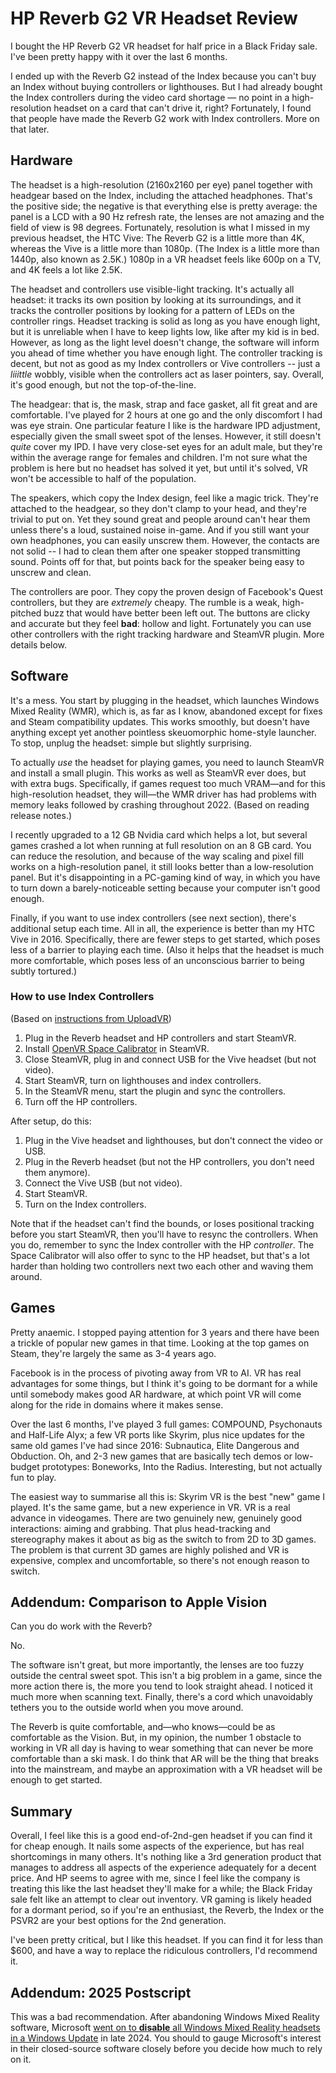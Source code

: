 # HP Reverb G2 VR Headset Review

I bought the HP Reverb G2 VR headset for half price in a Black Friday sale. I've been pretty happy with it over the last 6 months.

I ended up with the Reverb G2 instead of the Index because you can't buy an Index without buying controllers or lighthouses. But I had already bought the Index controllers during the video card shortage &mdash; no point in a high-resolution headset on a card that can't drive it, right? Fortunately, I found that people have made the Reverb G2 work with Index controllers. More on that later.

## Hardware

The headset is a high-resolution (2160x2160 per eye) panel together with headgear based on the Index, including the attached headphones. That's the positive side; the negative is that everything else is pretty average: the panel is a LCD with a 90 Hz refresh rate, the lenses are not amazing and the field of view is 98 degrees. Fortunately, resolution is what I missed in my previous headset, the HTC Vive: The Reverb G2 is a little more than 4K, whereas the Vive is a little more than 1080p. (The Index is a little more than 1440p, also known as 2.5K.) 1080p in a VR headset feels like 600p on a TV, and 4K feels a lot like 2.5K.

The headset and controllers use visible-light tracking. It's actually all headset: it tracks its own position by looking at its surroundings, and it tracks the controller positions by looking for a pattern of LEDs on the controller rings. Headset tracking is solid as long as you have enough light, but it is unreliable when I have to keep lights low, like after my kid is in bed. However, as long as the light level doesn't change, the software will inform you ahead of time whether you have enough light. The controller tracking is decent, but not as good as my Index controllers or Vive controllers -- just a *liiittle* wobbly, visible when the controllers act as laser pointers, say. Overall, it's good enough, but not the top-of-the-line.

The headgear: that is, the mask, strap and face gasket, all fit great and are comfortable. I've played for 2 hours at one go and the only discomfort I had was eye strain. One particular feature I like is the hardware IPD adjustment, especially given the small sweet spot of the lenses. However, it still doesn't *quite* cover my IPD. I have very close-set eyes for an adult male, but they're within the average range for females and children. I'm not sure what the problem is here but no headset has solved it yet, but until it's solved, VR won't be accessible to half of the population.

The speakers, which copy the Index design, feel like a magic trick. They're attached to the headgear, so they don't clamp to your head, and they're trivial to put on. Yet they sound great and people around can't hear them unless there's a loud, sustained noise in-game. And if you still want your own headphones, you can easily unscrew them.  However, the contacts are not solid -- I had to clean them after one speaker stopped transmitting sound. Points off for that, but points back for the speaker being easy to unscrew and clean.

The controllers are poor. They copy the proven design of Facebook's Quest controllers, but they are *extremely* cheapy. The rumble is a weak, high-pitched buzz that would have better been left out. The buttons are clicky  and accurate but they feel **bad**: hollow and light.  Fortunately you can use other controllers with the right tracking hardware and SteamVR plugin. More details below.

## Software

It's a mess. You start by plugging in the headset, which launches Windows Mixed Reality (WMR), which is, as far as I know, abandoned except for fixes and Steam compatibility updates. This works smoothly, but doesn't have anything except yet another pointless skeuomorphic home-style launcher. To stop, unplug the headset: simple but slightly surprising.

To actually *use* the headset for playing games, you need to launch SteamVR and install a small plugin. This works as well as SteamVR ever does, but with extra bugs. Specifically, if games request too much VRAM&mdash;and for this high-resolution headset, they will&mdash;the WMR driver has had problems with memory leaks followed by crashing throughout 2022. (Based on reading release notes.)

I recently upgraded to a 12 GB Nvidia card which helps a lot, but several games crashed a lot when running at full resolution on an 8 GB card. You can reduce the resolution, and because of the way scaling and pixel fill works on a high-resolution panel, it still looks better than a low-resolution panel. But it's disappointing in a PC-gaming kind of way, in which you have to turn down a barely-noticeable setting because your computer isn't good enough.

Finally, if you want to use index controllers (see next section), there's additional setup each time.
All in all, the experience is better than my HTC Vive in 2016. Specifically, there are fewer steps to get started, which poses less of a barrier to playing each time. (Also it helps that the headset is much more comfortable, which poses less of an unconscious barrier to being subtly tortured.)

### How to use Index Controllers

(Based on [instructions from UploadVR](https://www.uploadvr.com/how-to-use-hp-reverb-g2-with-valve-index-controllers/))

1. Plug in the Reverb headset and HP controllers and start SteamVR.
2. Install [OpenVR Space Calibrator](https://github.com/pushrax/OpenVR-SpaceCalibrator) in SteamVR. 
3. Close SteamVR, plug in and connect USB for the Vive headset (but not video).
4. Start SteamVR, turn on lighthouses and index controllers.
5. In the SteamVR menu, start the plugin and sync the controllers.
6. Turn off the HP controllers.

After setup, do this:

1. Plug in the Vive headset and lighthouses, but don't connect the video or USB.
2. Plug in the Reverb headset (but not the HP controllers, you don't need them anymore).
3. Connect the Vive USB (but not video).
4. Start SteamVR.
5. Turn on the Index controllers. 

Note that if the headset can't find the bounds, or loses positional tracking before you start SteamVR, then you'll have to resync the controllers. When you do, remember to sync the Index controller with the HP *controller*. The Space Calibrator will also offer to sync to the HP headset, but that's a lot harder than holding two controllers next two each other and waving them around.

## Games

Pretty anaemic. I stopped paying attention for 3 years and there have been a trickle of popular new games in that time. Looking at the top games on Steam, they're largely the same as 3-4 years ago. 

Facebook is in the process of pivoting away from VR to AI. VR has real advantages for some things, but I think it's going to be dormant for a while until somebody makes good AR hardware, at which point VR will come along for the ride in domains where it makes sense.

Over the last 6 months, I've played 3 full games: COMPOUND, Psychonauts and Half-Life Alyx; a few VR ports like Skyrim, plus nice updates for the same old games I've had since 2016: Subnautica, Elite Dangerous and Obduction. Oh, and 2-3 new games that are basically tech demos or low-budget prototypes: Boneworks, Into the Radius. Interesting, but not actually fun to play.

The easiest way to summarise all this is: Skyrim VR is the best "new" game I played. It's the same game, but a new experience in VR. VR is a real advance in videogames. There are two genuinely new, genuinely good interactions: aiming and grabbing. That plus head-tracking and stereography makes it about as big as the switch to from 2D to 3D games. The problem is that current 3D games are highly polished and VR is expensive, complex and uncomfortable, so there's not enough reason to switch.

## Addendum: Comparison to Apple Vision

Can you do work with the Reverb?

No.

The software isn't great, but more importantly, the lenses are too fuzzy outside the central sweet spot. This isn't a big problem in a game, since the more action there is, the more you tend to look straight ahead. I noticed it much more when scanning text. Finally, there's a cord which unavoidably tethers you to the outside world when you move around.

The Reverb is quite comfortable, and&mdash;who knows&mdash;could be as comfortable as the Vision. But, in my opinion, the number 1 obstacle to working in VR all day is having to wear something that can never be more comfortable than a ski mask. I do think that AR will be the thing that breaks into the mainstream, and maybe an approximation with a VR headset will be enough to get started.

## Summary

Overall, I feel like this is a good end-of-2nd-gen headset if you can find it for cheap enough. It nails some aspects of the experience, but has real shortcomings in many others. It's nothing like a 3rd generation product that manages to address all aspects of the experience adequately for a decent price. And HP seems to agree with me, since I feel like the company is treating this like the last headset they'll make for a while; the Black Friday sale felt like an attempt to clear out inventory. VR gaming is likely headed for a dormant period, so if you're an enthusiast, the Reverb, the Index or the PSVR2 are your best options for the 2nd generation.

I've been pretty critical, but I like this headset. If you can find it for less than $600, and have a way to replace the ridiculous controllers, I'd recommend it.

## Addendum: 2025 Postscript

This was a bad recommendation. After abandoning Windows Mixed Reality software, Microsoft [went on to **disable** all Windows Mixed Reality headsets in a Windows Update](https://www.uploadvr.com/windows-11-24h2-kills-windows-mr-support/) in late 2024. You should to gauge Microsoft's interest in their closed-source software closely before you decide how much to rely on it.